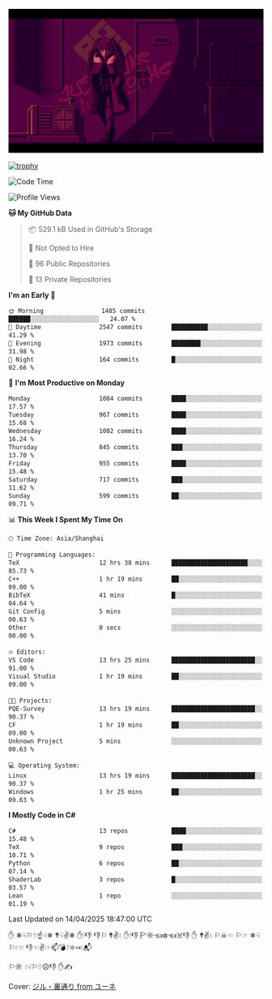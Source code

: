![](imgs/main.png)

[![trophy](https://github-profile-trophy.vercel.app/?username=NeilKleistGao&theme=dracula)](https://github.com/ryo-ma/github-profile-trophy)

<!--START_SECTION:waka-->
![Code Time](http://img.shields.io/badge/Code%20Time-1%2C717%20hrs%204%20mins-blue)

![Profile Views](http://img.shields.io/badge/Profile%20Views-1-blue)

**🐱 My GitHub Data** 

> 📦 529.1 kB Used in GitHub's Storage 
 > 
> 🚫 Not Opted to Hire
 > 
> 📜 96 Public Repositories 
 > 
> 🔑 13 Private Repositories 
 > 
**I'm an Early 🐤** 

```text
🌞 Morning                1485 commits        ██████░░░░░░░░░░░░░░░░░░░   24.07 % 
🌆 Daytime                2547 commits        ██████████░░░░░░░░░░░░░░░   41.29 % 
🌃 Evening                1973 commits        ████████░░░░░░░░░░░░░░░░░   31.98 % 
🌙 Night                  164 commits         █░░░░░░░░░░░░░░░░░░░░░░░░   02.66 % 
```
📅 **I'm Most Productive on Monday** 

```text
Monday                   1084 commits        ████░░░░░░░░░░░░░░░░░░░░░   17.57 % 
Tuesday                  967 commits         ████░░░░░░░░░░░░░░░░░░░░░   15.68 % 
Wednesday                1002 commits        ████░░░░░░░░░░░░░░░░░░░░░   16.24 % 
Thursday                 845 commits         ███░░░░░░░░░░░░░░░░░░░░░░   13.70 % 
Friday                   955 commits         ████░░░░░░░░░░░░░░░░░░░░░   15.48 % 
Saturday                 717 commits         ███░░░░░░░░░░░░░░░░░░░░░░   11.62 % 
Sunday                   599 commits         ██░░░░░░░░░░░░░░░░░░░░░░░   09.71 % 
```


📊 **This Week I Spent My Time On** 

```text
🕑︎ Time Zone: Asia/Shanghai

💬 Programming Languages: 
TeX                      12 hrs 38 mins      █████████████████████░░░░   85.73 % 
C++                      1 hr 19 mins        ██░░░░░░░░░░░░░░░░░░░░░░░   09.00 % 
BibTeX                   41 mins             █░░░░░░░░░░░░░░░░░░░░░░░░   04.64 % 
Git Config               5 mins              ░░░░░░░░░░░░░░░░░░░░░░░░░   00.63 % 
Other                    0 secs              ░░░░░░░░░░░░░░░░░░░░░░░░░   00.00 % 

🔥 Editors: 
VS Code                  13 hrs 25 mins      ███████████████████████░░   91.00 % 
Visual Studio            1 hr 19 mins        ██░░░░░░░░░░░░░░░░░░░░░░░   09.00 % 

🐱‍💻 Projects: 
PQE-Survey               13 hrs 19 mins      ███████████████████████░░   90.37 % 
CF                       1 hr 19 mins        ██░░░░░░░░░░░░░░░░░░░░░░░   09.00 % 
Unknown Project          5 mins              ░░░░░░░░░░░░░░░░░░░░░░░░░   00.63 % 

💻 Operating System: 
Linux                    13 hrs 19 mins      ███████████████████████░░   90.37 % 
Windows                  1 hr 25 mins        ██░░░░░░░░░░░░░░░░░░░░░░░   09.63 % 
```

**I Mostly Code in C#** 

```text
C#                       13 repos            ████░░░░░░░░░░░░░░░░░░░░░   15.48 % 
TeX                      9 repos             ███░░░░░░░░░░░░░░░░░░░░░░   10.71 % 
Python                   6 repos             ██░░░░░░░░░░░░░░░░░░░░░░░   07.14 % 
ShaderLab                3 repos             █░░░░░░░░░░░░░░░░░░░░░░░░   03.57 % 
Lean                     1 repo              ░░░░░░░░░░░░░░░░░░░░░░░░░   01.19 % 
```




 Last Updated on 14/04/2025 18:47:00 UTC
<!--END_SECTION:waka-->

✋ ❄☟⚐🕆☝☟❄ 🕈☟✌❄ ✋🕯👎 👎⚐ 🕈✌💧 ✋🕯👎 🏱☼☜❄☜☠👎 ✋ 🕈✌💧 ⚐☠☜ ⚐☞ ❄☟⚐💧☜ 👎☜✌☞📫💣🕆❄☜💧📬

⚐☼ 💧☟⚐🕆☹👎 ✋✍

Cover: [ジル・裏通り from ユーネ](https://www.pixiv.net/artworks/62127066)
